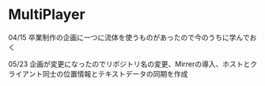 # MultiPlayer

04/15
卒業制作の企画に一つに流体を使うものがあったので今のうちに学んでおく

05/23
企画が変更になったのでリポジトリ名の変更、Mirrerの導入、ホストとクライアント同士の位置情報とテキストデータの同期を作成

